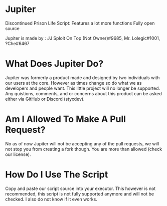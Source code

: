 # Jupiter
Discontinued Prison Life Script:
Features a lot more functions
Fully open source

Jupiter is made by : JJ Sploit On Top (Not Owner)#9685, Mr. Lolegic#1001, ?Che#6467

# What Does Jupiter Do?
Jupiter was formerly a product made and designed by two individuals with our users at the core. However as times change so do what we as developers and people want. This little project will no longer be supported. Any quistions, comments, and or concerns about this product can be asked either via GitHub or Discord (styxdev). 

# Am I Allowed To Make A Pull Request?
No as of now Jupiter will not be accepting any of the pull requests, we will not stop you from creating a fork though. You are more than allowed (check our license). 


# How Do I Use The Script
Copy and paste our script source into your executor. This however is not recommended, this script is not fully supported anymore and will not be checked. I also do not know if it even works. 
